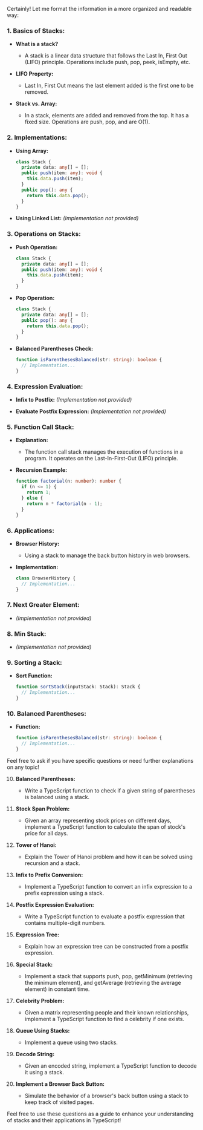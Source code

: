 Certainly! Let me format the information in a more organized and readable way:

### **1. Basics of Stacks:**

- **What is a stack?**

  - A stack is a linear data structure that follows the Last In, First Out (LIFO) principle. Operations include push, pop, peek, isEmpty, etc.

- **LIFO Property:**

  - Last In, First Out means the last element added is the first one to be removed.

- **Stack vs. Array:**
  - In a stack, elements are added and removed from the top. It has a fixed size. Operations are push, pop, and are O(1).

### **2. Implementations:**

- **Using Array:**

  ```typescript
  class Stack {
    private data: any[] = [];
    public push(item: any): void {
      this.data.push(item);
    }
    public pop(): any {
      return this.data.pop();
    }
  }
  ```

- **Using Linked List:**
  _(Implementation not provided)_

### **3. Operations on Stacks:**

- **Push Operation:**

  ```typescript
  class Stack {
    private data: any[] = [];
    public push(item: any): void {
      this.data.push(item);
    }
  }
  ```

- **Pop Operation:**

  ```typescript
  class Stack {
    private data: any[] = [];
    public pop(): any {
      return this.data.pop();
    }
  }
  ```

- **Balanced Parentheses Check:**
  ```typescript
  function isParenthesesBalanced(str: string): boolean {
    // Implementation...
  }
  ```

### **4. Expression Evaluation:**

- **Infix to Postfix:**
  _(Implementation not provided)_

- **Evaluate Postfix Expression:**
  _(Implementation not provided)_

### **5. Function Call Stack:**

- **Explanation:**

  - The function call stack manages the execution of functions in a program. It operates on the Last-In-First-Out (LIFO) principle.

- **Recursion Example:**
  ```typescript
  function factorial(n: number): number {
    if (n <= 1) {
      return 1;
    } else {
      return n * factorial(n - 1);
    }
  }
  ```

### **6. Applications:**

- **Browser History:**

  - Using a stack to manage the back button history in web browsers.

- **Implementation:**
  ```typescript
  class BrowserHistory {
    // Implementation...
  }
  ```

### **7. Next Greater Element:**

- _(Implementation not provided)_

### **8. Min Stack:**

- _(Implementation not provided)_

### **9. Sorting a Stack:**

- **Sort Function:**
  ```typescript
  function sortStack(inputStack: Stack): Stack {
    // Implementation...
  }
  ```

### **10. Balanced Parentheses:**

- **Function:**
  ```typescript
  function isParenthesesBalanced(str: string): boolean {
    // Implementation...
  }
  ```

Feel free to ask if you have specific questions or need further explanations on any topic!

10. **Balanced Parentheses:**

    - Write a TypeScript function to check if a given string of parentheses is balanced using a stack.

11. **Stock Span Problem:**

    - Given an array representing stock prices on different days, implement a TypeScript function to calculate the span of stock's price for all days.

12. **Tower of Hanoi:**

    - Explain the Tower of Hanoi problem and how it can be solved using recursion and a stack.

13. **Infix to Prefix Conversion:**

    - Implement a TypeScript function to convert an infix expression to a prefix expression using a stack.

14. **Postfix Expression Evaluation:**

    - Write a TypeScript function to evaluate a postfix expression that contains multiple-digit numbers.

15. **Expression Tree:**

    - Explain how an expression tree can be constructed from a postfix expression.

16. **Special Stack:**

    - Implement a stack that supports push, pop, getMinimum (retrieving the minimum element), and getAverage (retrieving the average element) in constant time.

17. **Celebrity Problem:**

    - Given a matrix representing people and their known relationships, implement a TypeScript function to find a celebrity if one exists.

18. **Queue Using Stacks:**

    - Implement a queue using two stacks.

19. **Decode String:**

    - Given an encoded string, implement a TypeScript function to decode it using a stack.

20. **Implement a Browser Back Button:**
    - Simulate the behavior of a browser's back button using a stack to keep track of visited pages.

Feel free to use these questions as a guide to enhance your understanding of stacks and their applications in TypeScript!
